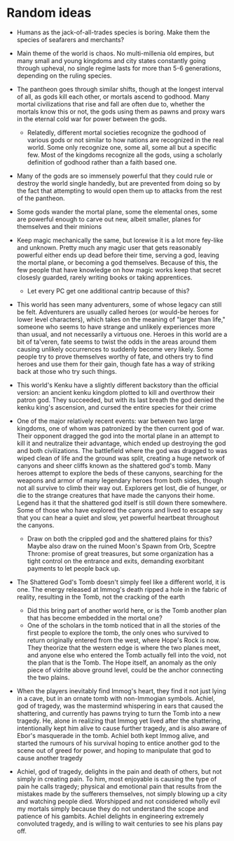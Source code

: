 # Random ideas

- Humans as the jack-of-all-trades species is boring. Make them the species of seafarers and merchants?
- Main theme of the world is chaos. No multi-millenia old empires, but many small and young kingdoms and city states constantly going through upheval, no single regime lasts for more than 5-6 generations, depending on the ruling species. 
- The pantheon goes through similar shifts, though at the longest interval of all, as gods kill each other, or mortals ascend to godhood. Many mortal civilizations that rise and fall are often due to, whether the mortals know this or not, the gods using them as pawns and proxy wars in the eternal cold war for power between the gods.
  - Relatedly, different mortal societies recognize the godhood of various gods or not similar to how nations are recognized in the real world. Some only recognize one, some all, some all but a specific few. Most of the kingdoms recognize all the gods, using a scholarly definition of godhood rather than a faith based one.
- Many of the gods are so immensely powerful that they could rule or destroy the world single handedly, but are prevented from doing so by the fact that attempting to would open them up to attacks from the rest of the pantheon.
- Some gods wander the mortal plane, some the elemental ones, some are powerful enough to carve out new, albeit smaller, planes for themselves and their minions
- Keep magic mechanically the same, but lorewise it is a lot more fey-like and unknown. Pretty much any magic user that gets reasonably powerful either ends up dead before their time, serving a god, leaving the mortal plane, or becoming a god themselves. Because of this, the few people that have knowledge on how magic works keep that secret closesly guarded, rarely writing books or taking apprentices.
  - Let every PC get one additional cantrip because of this? 
- This world has seen many adventurers, some of whose legacy can still be felt. Adventurers are usually called heroes (or would-be heroes for lower level characters), which takes on the meaning of "larger than life," someone who seems to have strange and unlikely experiences more than usual, and not necessarily a virtuous one. Heroes in this world are a bit of ta'veren, fate seems to twist the odds in the areas around them causing unlikely occurrences to suddenly become very likely. Some people try to prove themselves worthy of fate, and others try to find heroes and use them for their gain, though fate has a way of striking back at those who try such things.
- This world's Kenku have a slightly different backstory than the official version: an ancient kenku kingdom plotted to kill and overthrow their patron god. They succeeded, but with its last breath the god denied the kenku king's ascension, and cursed the entire species for their crime
- One of the major relatively recent events: war between two large kingdoms, one of whom was patronized by the then current god of war. Their opponent dragged the god into the mortal plane in an attempt to kill it and neutralize their advantage, which ended up destroying the god and both civilizations. The battlefield where the god was dragged to was wiped clean of life and the ground was split, creating a huge network of canyons and sheer cliffs known as the shattered god's tomb. Many heroes attempt to explore the beds of these canyons, searching for the weapons and armor of many legendary heroes from both sides, though not all survive to climb their way out. Explorers get lost, die of hunger, or die to the strange creatures that have made the canyons their home. Legend has it that the shattered god itself is still down there somewhere. Some of those who have explored the canyons and lived to escape say that you can hear a quiet and slow, yet powerful heartbeat throughout the canyons.
  - Draw on both the crippled god and the shattered plains for this? Maybe also draw on the ruined Moon's Spawn from Orb, Sceptre Throne: promise of great treasures, but some organization has a tight control on the entrance and exits, demanding exorbitant payments to let people back up.



- The Shattered God's Tomb doesn't simply feel like a different world, it is one. The energy released at Immog's death ripped a hole in the fabric of reality, resulting in the Tomb, not the cracking of the earth
  - Did this bring part of another world here, or is the Tomb another plan that has become embedded in the mortal one?
  - One of the scholars in the tomb noticed that in all the stories of the first people to explore the tomb, the only ones who survived to return originally entered from the west, where Hope's Rock is now. They theorize that the western edge is where the two planes meet, and anyone else who entered the Tomb actually fell into the void, not the plan that is the Tomb. The Hope itself, an anomaly as the only piece of vidrite above ground level, could be the anchor connecting the two plains.
- When the players inevitably find Immog's heart, they find it not just lying in a cave, but in an ornate tomb with non-Immogian symbols. Achiel, god of tragedy, was the mastermind whispering in ears that caused the shattering, and currently has pawns trying to turn the Tomb into a new tragedy. He, alone in realizing that Immog yet lived after the shattering, intentionally kept him alive to cause further tragedy, and is also aware of Ebor's masquerade in the tomb. Achiel both kept Immog alive, and started the rumours of his survival hoping to entice another god to the scene out of greed for power, and hoping to manipulate that god to cause another tragedy
- Achiel, god of tragedy, delights in the pain and death of others, but not simply in creating pain. To him, most enjoyable is causing the type of pain he calls tragedy; physical and emotional pain that results from the mistakes made by the sufferers themselves, not simply blowing up a city and watching people died. Worshipped and not considered wholly evil my mortals simply because they do not understand the scope and patience of his gambits. Achiel delights in engineering extremely convoluted tragedy, and is willing to wait centuries to see his plans pay off.